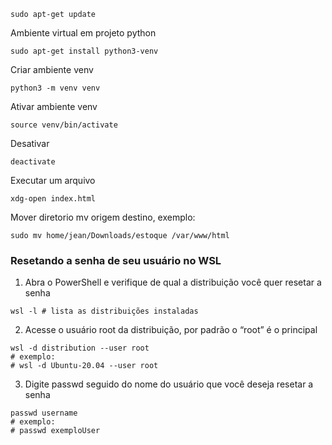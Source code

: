 ```
sudo apt-get update
```

Ambiente virtual em projeto python
```
sudo apt-get install python3-venv
```

Criar ambiente venv
```
python3 -m venv venv
```

Ativar ambiente venv
```
source venv/bin/activate
```

Desativar
```
deactivate
```

Executar um arquivo
```
xdg-open index.html
```

Mover diretorio
mv origem destino, exemplo:
```
sudo mv home/jean/Downloads/estoque /var/www/html
```

### Resetando a senha de seu usuário no WSL
1. Abra o PowerShell e verifique de qual a distribuição você quer resetar a senha
```
wsl -l # lista as distribuições instaladas
```
2. Acesse o usuário root da distribuição, por padrão o “root” é o principal
```
wsl -d distribution --user root
# exemplo: 
# wsl -d Ubuntu-20.04 --user root
```
3. Digite passwd seguido do nome do usuário que você deseja resetar a senha
```
passwd username
# exemplo:
# passwd exemploUser
```
